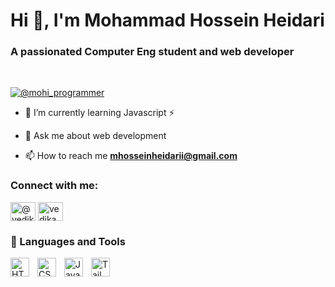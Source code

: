 <h1 align="left">Hi 👋, I'm Mohammad Hossein Heidari</h1>
<h3 align="left">A passionated Computer Eng student and web developer</h3>
<br/>
<p align="left"> <a href="https://twitter.com/@mohi_programmer" target="blank"><img src="https://img.shields.io/twitter/follow/mohi_programmer?logo=twitter&style=for-the-badge" alt="@mohi_programmer" /></a> </p>

- 🌱 I’m currently learning Javascript ⚡

- 💬 Ask me about web development 

- 📫 How to reach me **mhosseinheidarii@gmail.com**



<h3 align="left">Connect with me:</h3>
<p align="left">
<a href="https://twitter.com/@mohi_programmer" target="blank"><img align="center" src="https://raw.githubusercontent.com/rahuldkjain/github-profile-readme-generator/master/src/images/icons/Social/twitter.svg" alt="@vedika_kedar" height="30" width="40" /></a>
<a href="https://www.linkedin.com/in/mohammad-hossein-h-3ba07a20a" target="blank"><img align="center" src="https://raw.githubusercontent.com/rahuldkjain/github-profile-readme-generator/master/src/images/icons/Social/linked-in-alt.svg" alt="vedika kedar" height="30" width="40" /></a>
</p>


### 🧰 Languages and Tools


<img align="left" alt="HTML" width="30px" style="padding-right:10px;" src="https://cdn.jsdelivr.net/gh/devicons/devicon/icons/html5/html5-plain.svg" />
<img align="left" alt="CSS" width="30px" style="padding-right:10px;" src="https://cdn.jsdelivr.net/gh/devicons/devicon/icons/css3/css3-plain.svg" />
<img align="left" alt="JavaScript" width="30px" style="padding-right:10px;" src="https://cdn.jsdelivr.net/gh/devicons/devicon/icons/javascript/javascript-plain.svg" />
<img align="left" alt="Tailwind" width="30px" style="padding-right:10px;" src="https://cdn.jsdelivr.net/gh/devicons/devicon/icons/tailwindcss/tailwindcss-plain.svg" />
</br>

#

